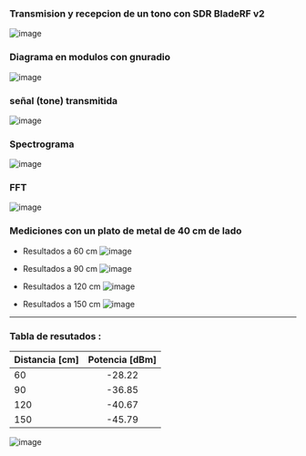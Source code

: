 ### Transmision y recepcion de un tono con  SDR BladeRF v2
![image](BladeRF_tx_rx_tone/balderf_tx_rx_tone_diagrama1.JPG)

### Diagrama en modulos con gnuradio
![image](BladeRF_tx_rx_tone/balderf_tx_rx_tone_gui_sch.JPG)

### señal (tone) transmitida 
![image](BladeRF_tx_rx_tone/balderf_tx_rx_tone_gui_00.JPG)

### Spectrograma
![image](BladeRF_tx_rx_tone/balderf_tx_rx_tone_gui_01.JPG)

### FFT
![image](BladeRF_tx_rx_tone/balderf_tx_rx_tone_gui_03.JPG)

### Mediciones con un plato de metal de 40 cm de lado

- Resultados a 60 cm 
![image](BladeRF_tx_rx_tone/mediciones/balderf_tx_rx_tone_potencia2_60_cm.JPG)

- Resultados a 90 cm 
![image](BladeRF_tx_rx_tone/mediciones/balderf_tx_rx_tone_potencia2_90_cm.JPG)

- Resultados a 120 cm 
![image](BladeRF_tx_rx_tone/mediciones/balderf_tx_rx_tone_potencia2_120_cm.JPG)

- Resultados a 150 cm 
![image](BladeRF_tx_rx_tone/mediciones/balderf_tx_rx_tone_potencia2_150_cm.JPG)

--------------------------

### Tabla de resutados :

|  Distancia  [cm]  | Potencia [dBm]   |
| :---------------- | :--------------: | 
|        60         |     -28.22       | 
|        90         |     -36.85       | 
|       120         |     -40.67       | 
|       150         |     -45.79       | 


![image](BladeRF_tx_rx_tone/ecuacion_radar.JPG)



